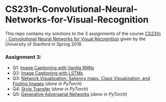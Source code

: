 # CS231n-Convolutional-Neural-Networks-for-Visual-Recognition
This repo contains my solutions to the 3 assignments of the course [CS231n - Convolutional Neural Networks for Visual Recognition](http://cs231n.stanford.edu/2019/index.html) given by the University of Stanford in Spring 2019. 

### Assignment 3: ###
* Q1: [Image Captioning with Vanilla RNNs](assignment3/RNN_Captioning.ipynb)
* Q2: [Image Captioning with LSTMs](assignment3/LSTM_Captioning.ipynb)
* Q3: [Network Visualization: Saliency maps, Class Visualization, and Fooling Images](assignment3/NetworkVisualization-PyTorch.ipynb) (*done in PyTorch*)
* Q4: [Style Transfer](assignment3/StyleTransfer-PyTorch.ipynb) (*done in PyTorch*)
* Q5: [Generative Adversarial Networks](assignment3/Generative_Adversarial_Networks_PyTorch.ipynb)  (*done in PyTorch*)
